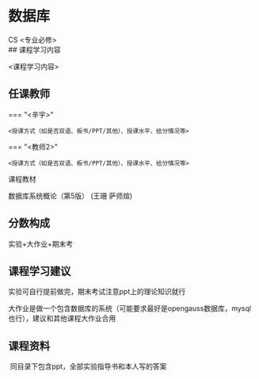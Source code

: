 # 数据库
<div class="badges">
<span class="badge cs-badge">CS <专业必修></span>
</div>
## 课程学习内容

<课程学习内容>

## 任课教师

=== "<辛宇>"

    <授课方式（如是否双语、板书/PPT/其他）、授课水平、给分情况等>

=== "<教师2>" 

    <授课方式（如是否双语、板书/PPT/其他）、授课水平、给分情况等>

课程教材

数据库系统概论（第5版） (王珊 萨师煊) 

## 分数构成

实验+大作业+期末考

## 课程学习建议

实验可自行提前做完，期末考试注意ppt上的理论知识就行

大作业是做一个包含数据库的系统（可能要求最好是opengauss数据库，mysql也行），建议和其他课程大作业合用

## 课程资料

​	同目录下包含ppt，全部实验指导书和本人写的答案

